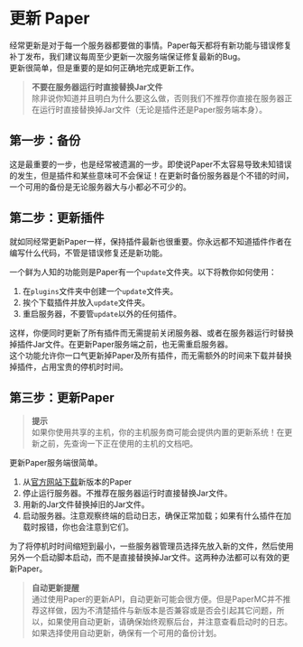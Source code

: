 # 更新 Paper
经常更新是对于每一个服务器都要做的事情。Paper每天都将有新功能与错误修复补丁发布，我们建议每周至少更新一次服务端保证修复最新的Bug。  
更新很简单，但是重要的是如何正确地完成更新工作。  
  
> **不要在服务器运行时直接替换Jar文件**  
> 除非说你知道并且明白为什么要这么做，否则我们不推荐你直接在服务器正在运行时直接替换掉Jar文件（无论是插件还是Paper服务端本身）。  
  
## 第一步：备份
这是最重要的一步，也是经常被遗漏的一步。即使说Paper不太容易导致未知错误的发生，但是插件和某些意味可不会保证！在更新时备份服务器是个不错的时间，一个可用的备份是无论服务器大与小都必不可少的。  

## 第二步：更新插件
就如同经常更新Paper一样，保持插件最新也很重要。你永远都不知道插件作者在编写什么代码，不管是错误修复还是新功能。    

一个鲜为人知的功能则是Paper有一个`update`文件夹。以下将教你如何使用：  
1. 在`plugins`文件夹中创建一个`update`文件夹。
2. 挨个下载插件并放入`update`文件夹。
3. 重启服务器，不要管`update`以外的任何插件。

这样，你便同时更新了所有插件而无需提前关闭服务器、或者在服务器运行时替换掉插件Jar文件。在更新Paper服务端之前，也无需重启服务器。    
这个功能允许你一口气更新掉Paper及所有插件，而无需额外的时间来下载并替换掉插件，占用宝贵的停机时时间。  

## 第三步：更新Paper
> **提示**  
> 如果你使用共享的主机，你的主机服务商可能会提供内置的更新系统！在更新之前，先查询一下正在使用的主机的文档吧。  

更新Paper服务端很简单。  
1. 从[官方网站下载](https://papermc.io/downloads)新版本的Paper
2. 停止运行服务器。不推荐在服务器运行时直接替换Jar文件。
3. 用新的Jar文件替换掉旧的Jar文件。
4. 启动服务器。注意观察终端的启动日志，确保正常加载；如果有什么插件在加载时报错，你也会注意到它们。

为了将停机时时间缩短到最小，一些服务器管理员选择先放入新的文件，然后使用另外一个启动脚本启动，而不是直接替换掉Jar文件。这两种办法都可以有效的更新Paper。  
  
> **自动更新提醒**  
> 通过使用Paper的更新API，自动更新可能会很方便。但是PaperMC并不推荐这样做，因为不清楚插件与新版本是否兼容或是否会引起其它问题，所以，如果使用自动更新，请确保始终观察后台，并注意查看启动时的日志。  
> 如果选择使用自动更新，确保有一个可用的备份计划。  

